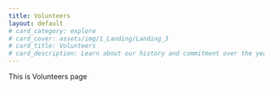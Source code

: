 ```yaml
---
title: Volunteers
layout: default
# card_category: explore
# card_cover: assets/img/1_Landing/Landing_3
# card_title: Volunteers
# card_description: Learn about our history and commitment over the years. 
---
```

This is Volunteers page
